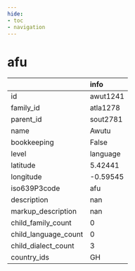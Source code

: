 ```yaml
---
hide:
- toc
- navigation
---
```

# afu
|                      | info     |
|:---------------------|:---------|
| id                   | awut1241 |
| family_id            | atla1278 |
| parent_id            | sout2781 |
| name                 | Awutu    |
| bookkeeping          | False    |
| level                | language |
| latitude             | 5.42441  |
| longitude            | -0.59545 |
| iso639P3code         | afu      |
| description          | nan      |
| markup_description   | nan      |
| child_family_count   | 0        |
| child_language_count | 0        |
| child_dialect_count  | 3        |
| country_ids          | GH       |